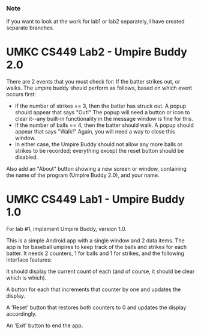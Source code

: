 ### Note
If you want to look at the work for lab1 or lab2 separately, I have created separate branches.

# UMKC CS449 Lab2 - Umpire Buddy 2.0

There are 2 events that you must check for:
If the batter strikes out, or walks. The umpire buddy should perform as follows, based on which event occurs first:
- If the number of strikes == 3, then the batter has struck out. A popup should appear that says "Out!" The popup will need a button or icon to clear it--any built-in functionality in the message window is fine for this.
- If the number of balls == 4, then the batter should walk. A popup should appear that says "Walk!" Again, you will need a way to close this window.
- In either case, the Umpire Buddy should not allow any more balls or strikes to be recorded; everything except the reset button should be disabled.

Also add an "About" button showing a new screen or window, containing the name of the program (Umpire Buddy 2.0), and your name.

# UMKC CS449 Lab1 - Umpire Buddy 1.0

For lab #1, implement Umpire Buddy, version 1.0.

This is a simple Android app with a single window and 2 data items. The app is for baseball umpires to keep track of the balls and strikes for each batter. It needs 2 counters, 1 for balls and 1 for strikes, and the following interface features:

It should display the current count of each (and of course, it should be clear which is which).

A button for each that increments that counter by one and updates the display.

A 'Reset' button that restores both counters to 0 and updates the display accordingly.

An 'Exit' button to end the app.
